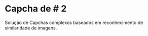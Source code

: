 # Capcha de # 2

Solução de Capchas complexos baseados em reconhecimento de similaridade de imagens.
